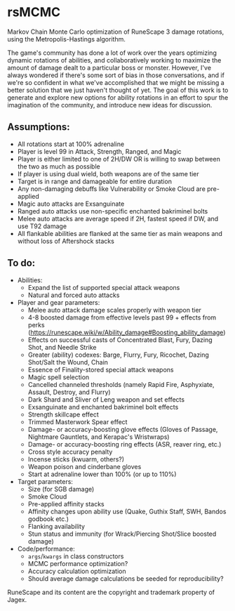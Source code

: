 # rsMCMC
Markov Chain Monte Carlo optimization of RuneScape 3 damage rotations, using the Metropolis-Hastings algorithm. 

The game's community has done a lot of work over the years optimizing dynamic rotations of abilities, and collaboratively working to maximize the amount of damage dealt to a particular boss or monster. However, I've always wondered if there's some sort of bias in those conversations, and if we're so confident in what we've accomplished that we might be missing a better solution that we just haven't thought of yet. The goal of this work is to generate and explore new options for ability rotations in an effort to spur the imagination of the community, and introduce new ideas for discussion.

## Assumptions:
- All rotations start at 100% adrenaline
- Player is level 99 in Attack, Strength, Ranged, and Magic
- Player is either limited to one of 2H/DW OR is willing to swap between the two as much as possible
- If player is using dual wield, both weapons are of the same tier
- Target is in range and damageable for entire duration
- Any non-damaging debuffs like Vulnerability or Smoke Cloud are pre-applied
- Magic auto attacks are Exsanguinate
- Ranged auto attacks use non-specific enchanted bakriminel bolts
- Melee auto attacks are average speed if 2H, fastest speed if DW, and use T92 damage
- All flankable abilities are flanked at the same tier as main weapons and without loss of Aftershock stacks

## To do:
- Abilities:
    - Expand the list of supported special attack weapons
    - Natural and forced auto attacks
- Player and gear parameters: 
    - Melee auto attack damage scales properly with weapon tier 
    - 4-8 boosted damage from effective levels past 99 + effects from perks (https://runescape.wiki/w/Ability_damage#Boosting_ability_damage)
    - Effects on successful casts of Concentrated Blast, Fury, Dazing Shot, and Needle Strike
    - Greater (ability) codexes: Barge, Flurry, Fury, Ricochet, Dazing Shot/Salt the Wound, Chain
    - Essence of Finality-stored special attack weapons
    - Magic spell selection
    - Cancelled channeled thresholds (namely Rapid Fire, Asphyxiate, Assault, Destroy, and Flurry)
    - Dark Shard and Sliver of Leng weapon and set effects
    - Exsanguinate and enchanted bakriminel bolt effects
    - Strength skillcape effect
    - Trimmed Masterwork Spear effect
    - Damage- or accuracy-boosting glove effects (Gloves of Passage, Nightmare Gauntlets, and Kerapac's Wristwraps)
    - Damage- or accuracy-boosting ring effects (ASR, reaver ring, etc.)
    - Cross style accuracy penalty
    - Incense sticks (kwuarm, others?)
    - Weapon poison and cinderbane gloves
    - Start at adrenaline lower than 100% (or up to 110%)
- Target parameters: 
    - Size (for SGB damage)
    - Smoke Cloud
    - Pre-applied affinity stacks
    - Affinity changes upon ability use (Quake, Guthix Staff, SWH, Bandos godbook etc.)
    - Flanking availability
    - Stun status and immunity (for Wrack/Piercing Shot/Slice boosted damage)
- Code/performance:
    - `args`/`kwargs` in class constructors
    - MCMC performance optimization?
    - Accuracy calculation optimization
    - Should average damage calculations be seeded for reproducibility?


RuneScape and its content are the copyright and trademark property of Jagex.